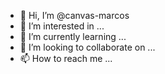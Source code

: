 - 👋 Hi, I’m @canvas-marcos
- 👀 I’m interested in ...
- 🌱 I’m currently learning ...
- 💞️ I’m looking to collaborate on ...
- 📫 How to reach me ...

<!---
canvas-marcos/canvas-marcos is a ✨ special ✨ repository because its `README.md` (this file) appears on your GitHub profile.
You can click the Preview link to take a look at your changes.
--->
